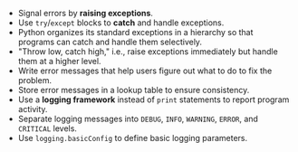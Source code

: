-   Signal errors by **raising exceptions**.
-   Use `try`/`except` blocks to **catch** and handle exceptions.
-   Python organizes its standard exceptions in a hierarchy so that programs can catch and handle them selectively.
-   "Throw low, catch high," i.e., raise exceptions immediately but handle them at a higher level.
-   Write error messages that help users figure out what to do to fix the problem.
-   Store error messages in a lookup table to ensure consistency.
-   Use a **logging framework** instead of `print` statements to report program activity.
-   Separate logging messages into `DEBUG`, `INFO`, `WARNING`, `ERROR`, and `CRITICAL` levels.
-   Use `logging.basicConfig` to define basic logging parameters.
